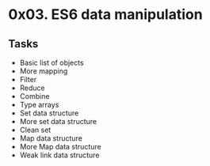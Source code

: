 # 0x03. ES6 data manipulation

## Tasks
- Basic list of objects
- More mapping
- Filter
- Reduce
- Combine
- Type arrays
- Set data structure
- More set data structure
- Clean set
- Map data structure
- More Map data structure
- Weak link data structure
